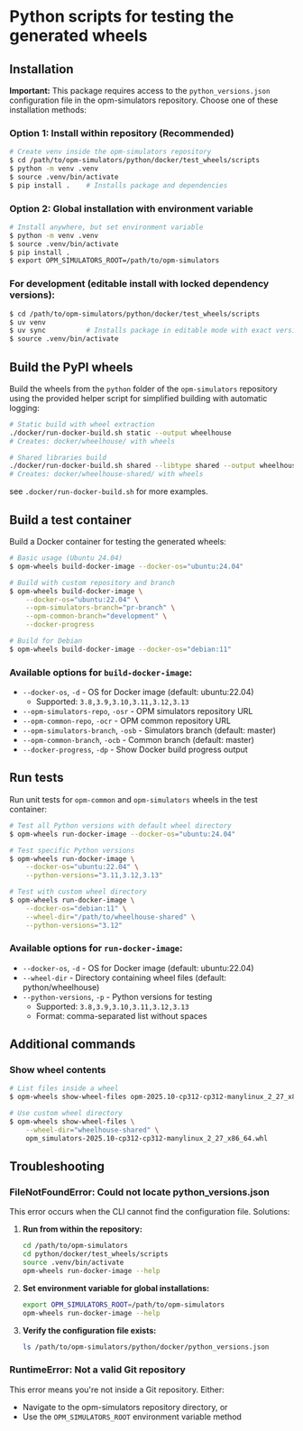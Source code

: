 # Python scripts for testing the generated wheels

## Installation

**Important:** This package requires access to the `python_versions.json` configuration file in the opm-simulators repository. Choose one of these installation methods:

### Option 1: Install within repository (Recommended)
```bash
# Create venv inside the opm-simulators repository
$ cd /path/to/opm-simulators/python/docker/test_wheels/scripts
$ python -m venv .venv
$ source .venv/bin/activate
$ pip install .    # Installs package and dependencies
```

### Option 2: Global installation with environment variable
```bash
# Install anywhere, but set environment variable
$ python -m venv .venv
$ source .venv/bin/activate
$ pip install .
$ export OPM_SIMULATORS_ROOT=/path/to/opm-simulators
```

### For development (editable install with locked dependency versions):
```bash
$ cd /path/to/opm-simulators/python/docker/test_wheels/scripts
$ uv venv
$ uv sync          # Installs package in editable mode with exact versions from uv.lock
$ source .venv/bin/activate
```

## Build the PyPI wheels

Build the wheels from the `python` folder of the `opm-simulators` repository using
the provided helper script for simplified building with automatic logging:

```bash
# Static build with wheel extraction
./docker/run-docker-build.sh static --output wheelhouse
# Creates: docker/wheelhouse/ with wheels

# Shared libraries build
./docker/run-docker-build.sh shared --libtype shared --output wheelhouse-shared
# Creates: docker/wheelhouse-shared/ with wheels
```
see `.docker/run-docker-build.sh` for more examples.

## Build a test container

Build a Docker container for testing the generated wheels:

```bash
# Basic usage (Ubuntu 24.04)
$ opm-wheels build-docker-image --docker-os="ubuntu:24.04"

# Build with custom repository and branch
$ opm-wheels build-docker-image \
    --docker-os="ubuntu:22.04" \
    --opm-simulators-branch="pr-branch" \
    --opm-common-branch="development" \
    --docker-progress

# Build for Debian
$ opm-wheels build-docker-image --docker-os="debian:11"
```

### Available options for `build-docker-image`:
- `--docker-os`, `-d` - OS for Docker image (default: ubuntu:22.04)
  - Supported: `3.8,3.9,3.10,3.11,3.12,3.13`
- `--opm-simulators-repo`, `-osr` - OPM simulators repository URL
- `--opm-common-repo`, `-ocr` - OPM common repository URL
- `--opm-simulators-branch`, `-osb` - Simulators branch (default: master)
- `--opm-common-branch`, `-ocb` - Common branch (default: master)
- `--docker-progress`, `-dp` - Show Docker build progress output

## Run tests

Run unit tests for `opm-common` and `opm-simulators` wheels in the test container:

```bash
# Test all Python versions with default wheel directory
$ opm-wheels run-docker-image --docker-os="ubuntu:24.04"

# Test specific Python versions
$ opm-wheels run-docker-image \
    --docker-os="ubuntu:22.04" \
    --python-versions="3.11,3.12,3.13"

# Test with custom wheel directory
$ opm-wheels run-docker-image \
    --docker-os="debian:11" \
    --wheel-dir="/path/to/wheelhouse-shared" \
    --python-versions="3.12"
```

### Available options for `run-docker-image`:
- `--docker-os`, `-d` - OS for Docker image (default: ubuntu:22.04)
- `--wheel-dir` - Directory containing wheel files (default: python/wheelhouse)
- `--python-versions`, `-p` - Python versions for testing
  - Supported: `3.8,3.9,3.10,3.11,3.12,3.13`
  - Format: comma-separated list without spaces

## Additional commands

### Show wheel contents
```bash
# List files inside a wheel
$ opm-wheels show-wheel-files opm-2025.10-cp312-cp312-manylinux_2_27_x86_64.whl

# Use custom wheel directory
$ opm-wheels show-wheel-files \
    --wheel-dir="wheelhouse-shared" \
    opm_simulators-2025.10-cp312-cp312-manylinux_2_27_x86_64.whl
```

## Troubleshooting

### FileNotFoundError: Could not locate python_versions.json

This error occurs when the CLI cannot find the configuration file. Solutions:

1. **Run from within the repository:**
   ```bash
   cd /path/to/opm-simulators
   cd python/docker/test_wheels/scripts
   source .venv/bin/activate
   opm-wheels run-docker-image --help
   ```

2. **Set environment variable for global installations:**
   ```bash
   export OPM_SIMULATORS_ROOT=/path/to/opm-simulators
   opm-wheels run-docker-image --help
   ```

3. **Verify the configuration file exists:**
   ```bash
   ls /path/to/opm-simulators/python/docker/python_versions.json
   ```

### RuntimeError: Not a valid Git repository

This error means you're not inside a Git repository. Either:
- Navigate to the opm-simulators repository directory, or  
- Use the `OPM_SIMULATORS_ROOT` environment variable method

